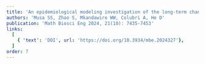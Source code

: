 ```yaml
---
title: 'An epidemiological modeling investigation of the long-term changing dynamics of the plague epidemics in Hong Kong'
authors: 'Musa SS, Zhao S, Mkandawire WW, Colubri A, He D'
publication: 'Math Biosci Eng 2024, 21(10): 7435-7453'
links:
  [
    { 'text': 'DOI', url: 'https://doi.org/10.3934/mbe.2024327'},
  ]
order: 7
---
```

